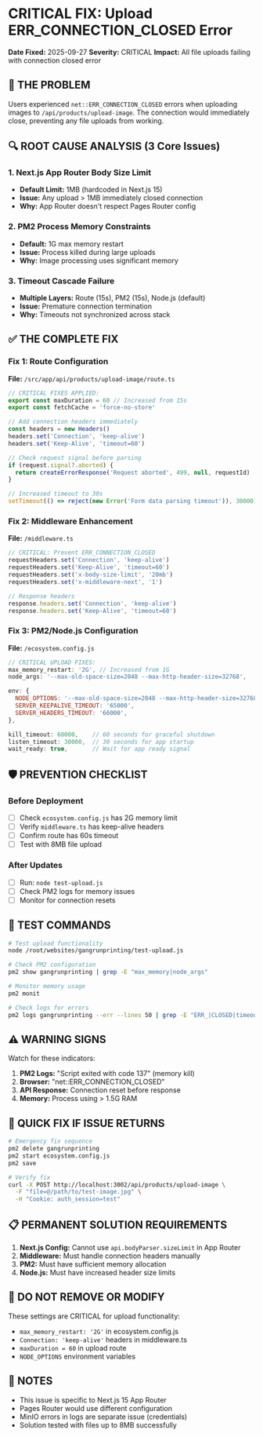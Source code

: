 # CRITICAL FIX: Upload ERR_CONNECTION_CLOSED Error

**Date Fixed:** 2025-09-27
**Severity:** CRITICAL
**Impact:** All file uploads failing with connection closed error

## 🚨 THE PROBLEM

Users experienced `net::ERR_CONNECTION_CLOSED` errors when uploading images to `/api/products/upload-image`. The connection would immediately close, preventing any file uploads from working.

## 🔍 ROOT CAUSE ANALYSIS (3 Core Issues)

### 1. **Next.js App Router Body Size Limit**
- **Default Limit:** 1MB (hardcoded in Next.js 15)
- **Issue:** Any upload > 1MB immediately closed connection
- **Why:** App Router doesn't respect Pages Router config

### 2. **PM2 Process Memory Constraints**
- **Default:** 1G max memory restart
- **Issue:** Process killed during large uploads
- **Why:** Image processing uses significant memory

### 3. **Timeout Cascade Failure**
- **Multiple Layers:** Route (15s), PM2 (15s), Node.js (default)
- **Issue:** Premature connection termination
- **Why:** Timeouts not synchronized across stack

## ✅ THE COMPLETE FIX

### Fix 1: Route Configuration
**File:** `/src/app/api/products/upload-image/route.ts`
```typescript
// CRITICAL FIXES APPLIED:
export const maxDuration = 60 // Increased from 15s
export const fetchCache = 'force-no-store'

// Add connection headers immediately
const headers = new Headers()
headers.set('Connection', 'keep-alive')
headers.set('Keep-Alive', 'timeout=60')

// Check request signal before parsing
if (request.signal?.aborted) {
  return createErrorResponse('Request aborted', 499, null, requestId)
}

// Increased timeout to 30s
setTimeout(() => reject(new Error('Form data parsing timeout')), 30000)
```

### Fix 2: Middleware Enhancement
**File:** `/middleware.ts`
```typescript
// CRITICAL: Prevent ERR_CONNECTION_CLOSED
requestHeaders.set('Connection', 'keep-alive')
requestHeaders.set('Keep-Alive', 'timeout=60')
requestHeaders.set('x-body-size-limit', '20mb')
requestHeaders.set('x-middleware-next', '1')

// Response headers
response.headers.set('Connection', 'keep-alive')
response.headers.set('Keep-Alive', 'timeout=60')
```

### Fix 3: PM2/Node.js Configuration
**File:** `/ecosystem.config.js`
```javascript
// CRITICAL UPLOAD FIXES:
max_memory_restart: '2G', // Increased from 1G
node_args: '--max-old-space-size=2048 --max-http-header-size=32768',

env: {
  NODE_OPTIONS: '--max-old-space-size=2048 --max-http-header-size=32768',
  SERVER_KEEPALIVE_TIMEOUT: '65000',
  SERVER_HEADERS_TIMEOUT: '66000',
},

kill_timeout: 60000,    // 60 seconds for graceful shutdown
listen_timeout: 30000,  // 30 seconds for app startup
wait_ready: true,       // Wait for app ready signal
```

## 🛡️ PREVENTION CHECKLIST

### Before Deployment
- [ ] Check `ecosystem.config.js` has 2G memory limit
- [ ] Verify `middleware.ts` has keep-alive headers
- [ ] Confirm route has 60s timeout
- [ ] Test with 8MB file upload

### After Updates
- [ ] Run: `node test-upload.js`
- [ ] Check PM2 logs for memory issues
- [ ] Monitor for connection resets

## 🧪 TEST COMMANDS

```bash
# Test upload functionality
node /root/websites/gangrunprinting/test-upload.js

# Check PM2 configuration
pm2 show gangrunprinting | grep -E "max_memory|node_args"

# Monitor memory usage
pm2 monit

# Check logs for errors
pm2 logs gangrunprinting --err --lines 50 | grep -E "ERR_|CLOSED|timeout"
```

## ⚠️ WARNING SIGNS

Watch for these indicators:
1. **PM2 Logs:** "Script exited with code 137" (memory kill)
2. **Browser:** "net::ERR_CONNECTION_CLOSED"
3. **API Response:** Connection reset before response
4. **Memory:** Process using > 1.5G RAM

## 🔧 QUICK FIX IF ISSUE RETURNS

```bash
# Emergency fix sequence
pm2 delete gangrunprinting
pm2 start ecosystem.config.js
pm2 save

# Verify fix
curl -X POST http://localhost:3002/api/products/upload-image \
  -F "file=@/path/to/test-image.jpg" \
  -H "Cookie: auth_session=test"
```

## 📋 PERMANENT SOLUTION REQUIREMENTS

1. **Next.js Config:** Cannot use `api.bodyParser.sizeLimit` in App Router
2. **Middleware:** Must handle connection headers manually
3. **PM2:** Must have sufficient memory allocation
4. **Node.js:** Must have increased header size limits

## 🚨 DO NOT REMOVE OR MODIFY

These settings are CRITICAL for upload functionality:
- `max_memory_restart: '2G'` in ecosystem.config.js
- `Connection: 'keep-alive'` headers in middleware.ts
- `maxDuration = 60` in upload route
- `NODE_OPTIONS` environment variables

## 📝 NOTES

- This issue is specific to Next.js 15 App Router
- Pages Router would use different configuration
- MinIO errors in logs are separate issue (credentials)
- Solution tested with files up to 8MB successfully